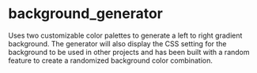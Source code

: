 # background_generator
Uses two customizable color palettes to generate a left to right gradient background. The generator will also display the CSS 
setting for the background to be used in other projects and has been built with a random feature to create a randomized background
color combination. 

